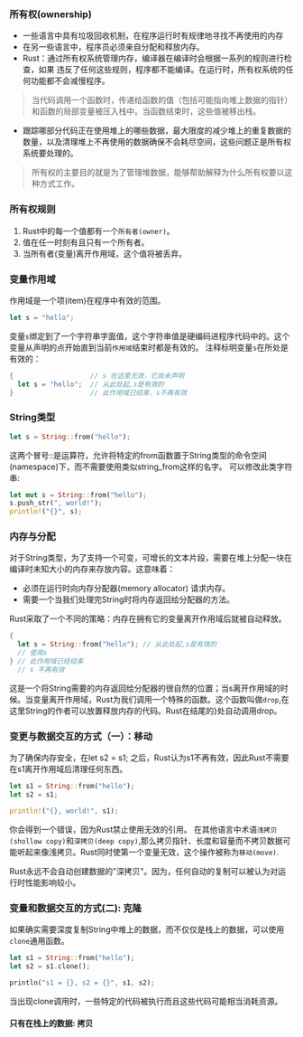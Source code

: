 ### 所有权(ownership)
- 一些语言中具有垃圾回收机制，在程序运行时有规律地寻找不再使用的内存
- 在另一些语言中，程序员必须亲自分配和释放内存。
- Rust：通过所有权系统管理内存，编译器在编译时会根据一系列的规则进行检查，如果
违反了任何这些规则，程序都不能编译。在运行时，所有权系统的任何功能都不会减慢程序。

> 当代码调用一个函数时，传递给函数的值（包括可能指向堆上数据的指针）和函数的局部变量被压入栈中。当函数结束时，这些值被移出栈。
* 跟踪哪部分代码正在使用堆上的哪些数据，最大限度的减少堆上的重复数据的数量，以及清理堆上不再使用的数据确保不会耗尽空间，这些问题正是所有权系统要处理的。
> 所有权的主要目的就是为了管理堆数据，能够帮助解释为什么所有权要以这种方式工作。

### 所有权规则
1. Rust中的每一个值都有一个`所有者(owner)`。
2. 值在任一时刻有且只有一个所有者。
3. 当所有者(变量)离开作用域，这个值将被丢弃。

### 变量作用域
作用域是一个项(item)在程序中有效的范围。
```Rust
let s = "hello";
```
变量`s`绑定到了一个字符串字面值，这个字符串值是硬编码进程序代码中的。这个变量从声明的点开始直到当前`作用域`结束时都是有效的。
注释标明变量`s`在所处是有效的：
```Rust
{                   // s 在这里无效，它尚未声明
  let s = "hello";  // 从此处起,s是有效的
}                   // 此作用域已结束，s不再有效
```

### String类型
```Rust
let s = String::from("hello"); 
```
这两个冒号::是运算符，允许将特定的from函数置于String类型的命令空间(namespace)下，而不需要使用类似string_from这样的名字。
可以修改此类字符串:
```Rust
let mut s = String::from("hello"); 
s.push_str(", world!");
println!("{}", s);
```

### 内存与分配
对于String类型，为了支持一个可变，可增长的文本片段，需要在堆上分配一块在编译时未知大小的内存来存放内容。这意味着：
* 必须在运行时向内存分配器(memory allocator) 请求内存。
* 需要一个当我们处理完String时将内存返回给分配器的方法。

Rust采取了一个不同的策略：内存在拥有它的变量离开作用域后就被自动释放。
```Rust
{
  let s = String::from("hello"); // 从此处起,s是有效的
  // 使用s
} // 此作用域已经结束
  // s 不再有效
```

这是一个将String需要的内存返回给分配器的很自然的位置；当s离开作用域的时候。当变量离开作用域，Rust为我们调用一个特殊的函数。这个函数叫做`drop`,在这里String的作者可以放置释放内存的代码。Rust在结尾的}处自动调用drop。

### 变更与数据交互的方式（一）：移动
为了确保内存安全，在let s2 = s1; 之后，Rust认为s1不再有效，因此Rust不需要在s1离开作用域后清理任何东西。
```Rust
let s1 = String::from("hello");
let s2 = s1;

println!("{}, world!", s1);
```
你会得到一个错误，因为Rust禁止使用无效的引用。
在其他语言中术语`浅拷贝(shollow copy)`和`深拷贝(deep copy)`,那么拷贝指针、长度和容量而不拷贝数据可能听起来像浅拷贝。Rust同时使第一个变量无效，这个操作被称为`移动(move)`.

Rust永远不会自动创建数据的"深拷贝"。因为，任何自动的复制可以被认为对运行时性能影响较小。

### 变量和数据交互的方式(二): 克隆
如果确实需要深度复制String中堆上的数据，而不仅仅是栈上的数据，可以使用`clone`通用函数。
```Rust
let s1 = String::from("hello");
let s2 = s1.clone();

println("s1 = {}, s2 = {}", s1, s2);
```
当出现clone调用时，一些特定的代码被执行而且这些代码可能相当消耗资源。
#### 只有在栈上的数据: 拷贝

